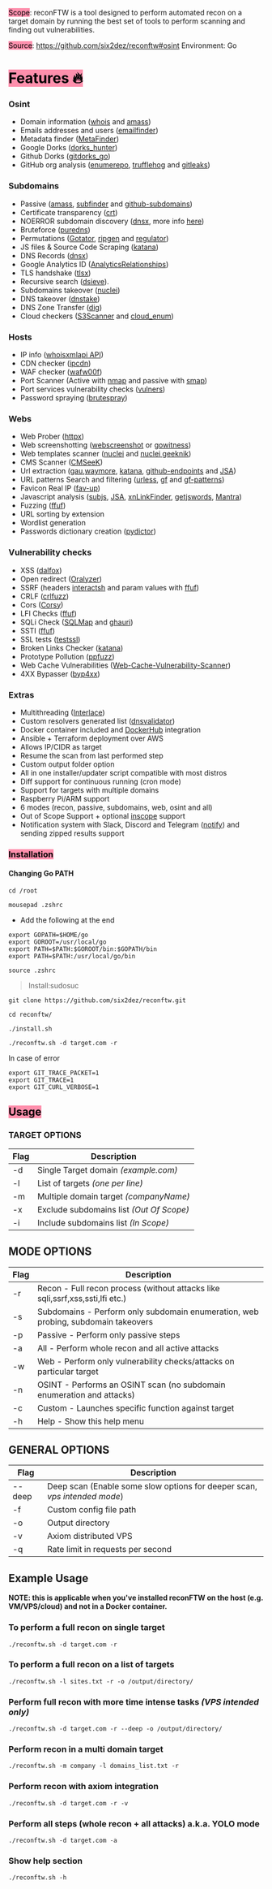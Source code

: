 <mark style="background: #FF5582A6;">Scope</mark>: reconFTW is a tool designed to perform automated recon on a target domain by running the best set of tools to perform scanning and finding out vulnerabilities.

<mark style="background: #FF5582A6;">Source</mark>: https://github.com/six2dez/reconftw#osint
Environment: Go

# <mark style="background: #FF5582A6;">Features 🔥</mark>
### Osint
- Domain information ([whois](https://github.com/rfc1036/whois) and [amass](https://github.com/OWASP/Amass))
- Emails addresses and users ([emailfinder](https://github.com/Josue87/EmailFinder))
- Metadata finder ([MetaFinder](https://github.com/Josue87/MetaFinder))
- Google Dorks ([dorks_hunter](https://github.com/six2dez/dorks_hunter))
- Github Dorks ([gitdorks_go](https://github.com/damit5/gitdorks_go))
- GitHub org analysis ([enumerepo](https://github.com/trickest/enumerepo), [trufflehog](https://github.com/trufflesecurity/trufflehog) and [gitleaks](https://github.com/gitleaks/gitleaks))

### Subdomains
- Passive ([amass](https://github.com/OWASP/Amass), [subfinder](https://github.com/projectdiscovery/subfinder) and [github-subdomains](https://github.com/gwen001/github-subdomains))
- Certificate transparency ([crt](https://github.com/cemulus/crt))
- NOERROR subdomain discovery ([dnsx](https://github.com/projectdiscovery/dnsx), more info [here](https://www.securesystems.de/blog/enhancing-subdomain-enumeration-ents-and-noerror/))
- Bruteforce ([puredns](https://github.com/d3mondev/puredns))
- Permutations ([Gotator](https://github.com/Josue87/gotator), [ripgen](https://github.com/resyncgg/ripgen) and [regulator](https://github.com/cramppet/regulator))
- JS files & Source Code Scraping ([katana](https://github.com/projectdiscovery/katana))
- DNS Records ([dnsx](https://github.com/projectdiscovery/dnsx))
- Google Analytics ID ([AnalyticsRelationships](https://github.com/Josue87/AnalyticsRelationships))
- TLS handshake ([tlsx](https://github.com/projectdiscovery/tlsx))
- Recursive search ([dsieve](https://github.com/trickest/dsieve)).
- Subdomains takeover ([nuclei](https://github.com/projectdiscovery/nuclei))
- DNS takeover ([dnstake](https://github.com/pwnesia/dnstake))
- DNS Zone Transfer ([dig](https://linux.die.net/man/1/dig))
- Cloud checkers ([S3Scanner](https://github.com/sa7mon/S3Scanner) and [cloud_enum](https://github.com/initstring/cloud_enum))

### Hosts
- IP info ([whoisxmlapi API](https://www.whoisxmlapi.com/))
- CDN checker ([ipcdn](https://github.com/six2dez/ipcdn))
- WAF checker ([wafw00f](https://github.com/EnableSecurity/wafw00f))
- Port Scanner (Active with [nmap](https://github.com/nmap/nmap) and passive with [smap](https://github.com/s0md3v/Smap))
- Port services vulnerability checks ([vulners](https://github.com/vulnersCom/nmap-vulners))
- Password spraying ([brutespray](https://github.com/x90skysn3k/brutespray))

### Webs
- Web Prober ([httpx](https://github.com/projectdiscovery/httpx))
- Web screenshotting ([webscreenshot](https://github.com/maaaaz/webscreenshot) or [gowitness](https://github.com/sensepost/gowitness))
- Web templates scanner ([nuclei](https://github.com/projectdiscovery/nuclei) and [nuclei geeknik](https://github.com/geeknik/the-nuclei-templates.git))
- CMS Scanner ([CMSeeK](https://github.com/Tuhinshubhra/CMSeeK))
- Url extraction ([gau](https://github.com/lc/gau),[waymore](https://github.com/xnl-h4ck3r/waymore), [katana](https://github.com/projectdiscovery/katana), [github-endpoints](https://gist.github.com/six2dez/d1d516b606557526e9a78d7dd49cacd3) and [JSA](https://github.com/w9w/JSA))
- URL patterns Search and filtering ([urless](https://github.com/xnl-h4ck3r/urless), [gf](https://github.com/tomnomnom/gf) and [gf-patterns](https://github.com/1ndianl33t/Gf-Patterns))
- Favicon Real IP ([fav-up](https://github.com/pielco11/fav-up))
- Javascript analysis ([subjs](https://github.com/lc/subjs), [JSA](https://github.com/w9w/JSA), [xnLinkFinder](https://github.com/xnl-h4ck3r/xnLinkFinder), [getjswords](https://github.com/m4ll0k/BBTz), [Mantra](https://github.com/MrEmpy/Mantra))
- Fuzzing ([ffuf](https://github.com/ffuf/ffuf))
- URL sorting by extension
- Wordlist generation
- Passwords dictionary creation ([pydictor](https://github.com/LandGrey/pydictor))

### Vulnerability checks
- XSS ([dalfox](https://github.com/hahwul/dalfox))
- Open redirect ([Oralyzer](https://github.com/r0075h3ll/Oralyzer))
- SSRF (headers [interactsh](https://github.com/projectdiscovery/interactsh) and param values with [ffuf](https://github.com/ffuf/ffuf))
- CRLF ([crlfuzz](https://github.com/dwisiswant0/crlfuzz))
- Cors ([Corsy](https://github.com/s0md3v/Corsy))
- LFI Checks ([ffuf](https://github.com/ffuf/ffuf))
- SQLi Check ([SQLMap](https://github.com/sqlmapproject/sqlmap) and [ghauri](https://github.com/r0oth3x49/ghauri))
- SSTI ([ffuf](https://github.com/ffuf/ffuf))
- SSL tests ([testssl](https://github.com/drwetter/testssl.sh))
- Broken Links Checker ([katana](https://github.com/projectdiscovery/katana))
- Prototype Pollution ([ppfuzz](https://github.com/dwisiswant0/ppfuzz))
- Web Cache Vulnerabilities ([Web-Cache-Vulnerability-Scanner](https://github.com/Hackmanit/Web-Cache-Vulnerability-Scanner))
- 4XX Bypasser ([byp4xx](https://github.com/lobuhi/byp4xx))

### Extras
- Multithreading ([Interlace](https://github.com/codingo/Interlace))
- Custom resolvers generated list ([dnsvalidator](https://github.com/vortexau/dnsvalidator))
- Docker container included and [DockerHub](https://hub.docker.com/r/six2dez/reconftw) integration
- Ansible + Terraform deployment over AWS
- Allows IP/CIDR as target
- Resume the scan from last performed step
- Custom output folder option
- All in one installer/updater script compatible with most distros
- Diff support for continuous running (cron mode)
- Support for targets with multiple domains
- Raspberry Pi/ARM support
- 6 modes (recon, passive, subdomains, web, osint and all)
- Out of Scope Support + optional [inscope](https://github.com/tomnomnom/hacks/tree/master/inscope) support
- Notification system with Slack, Discord and Telegram ([notify](https://github.com/projectdiscovery/notify)) and sending zipped results support


### <mark style="background: #FF5582A6;">Installation</mark>

#### Changing Go PATH
```
cd /root
```

```
mousepad .zshrc
```

- Add the following at the end
```
export GOPATH=$HOME/go
export GOROOT=/usr/local/go
export PATH=$PATH:$GOROOT/bin:$GOPATH/bin
export PATH=$PATH:/usr/local/go/bin
```

```
source .zshrc
```

>Install:sudosuc

```
git clone https://github.com/six2dez/reconftw.git
```

```
cd reconftw/
```

```
./install.sh
```

```
./reconftw.sh -d target.com -r
```

In case of error
```
export GIT_TRACE_PACKET=1
export GIT_TRACE=1
export GIT_CURL_VERBOSE=1
```

## <mark style="background: #FF5582A6;">Usage</mark>

### TARGET OPTIONS
|Flag|Description|
|---|---|
|-d|Single Target domain _(example.com)_|
|-l|List of targets _(one per line)_|
|-m|Multiple domain target _(companyName)_|
|-x|Exclude subdomains list _(Out Of Scope)_|
|-i|Include subdomains list _(In Scope)_|

## MODE OPTIONS
|Flag|Description|
|---|---|
|-r|Recon - Full recon process (without attacks like sqli,ssrf,xss,ssti,lfi etc.)|
|-s|Subdomains - Perform only subdomain enumeration, web probing, subdomain takeovers|
|-p|Passive - Perform only passive steps|
|-a|All - Perform whole recon and all active attacks|
|-w|Web - Perform only vulnerability checks/attacks on particular target|
|-n|OSINT - Performs an OSINT scan (no subdomain enumeration and attacks)|
|-c|Custom - Launches specific function against target|
|-h|Help - Show this help menu|

## GENERAL OPTIONS
|Flag|Description|
|---|---|
|--deep|Deep scan (Enable some slow options for deeper scan, _vps intended mode_)|
|-f|Custom config file path|
|-o|Output directory|
|-v|Axiom distributed VPS|
|-q|Rate limit in requests per second|

## Example Usage

**NOTE: this is applicable when you've installed reconFTW on the host (e.g. VM/VPS/cloud) and not in a Docker container.**

### To perform a full recon on single target
```
./reconftw.sh -d target.com -r
```

### To perform a full recon on a list of targets
```
./reconftw.sh -l sites.txt -r -o /output/directory/
```

### Perform full recon with more time intense tasks _(VPS intended only)_
```
./reconftw.sh -d target.com -r --deep -o /output/directory/
```

### Perform recon in a multi domain target
```
./reconftw.sh -m company -l domains_list.txt -r
```

### Perform recon with axiom integration
```
./reconftw.sh -d target.com -r -v
```

### Perform all steps (whole recon + all attacks) a.k.a. YOLO mode
```
./reconftw.sh -d target.com -a
```

### Show help section
```
./reconftw.sh -h
```


